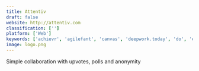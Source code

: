 ```yaml
---
title: Attentiv
draft: false 
website: http://attentiv.com
classification: ['']
platform: ['Web']
keywords: ['achievr', 'agilefant', 'canvas', 'deepwork.today', 'do', 'eylean', 'hygger', 'kurator', 'sandglaz', 'sensive', 'session_box', 'solid', 'tasktorch', 'todoist', 'vabotu', 'weekdone', 'tbh']
image: logo.png
---
```

Simple collaboration with upvotes, polls and anonymity